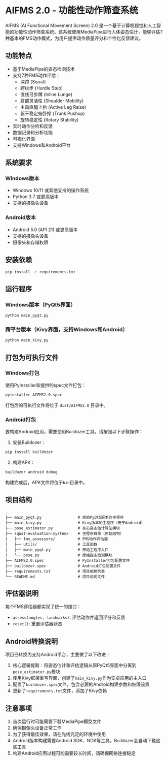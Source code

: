 # AIFMS 2.0 - 功能性动作筛查系统

AIFMS (AI Functional Movement Screen) 2.0 是一个基于计算机视觉和人工智能的功能性动作筛查系统。该系统使用MediaPipe进行人体姿态估计，能够评估7种基本的FMS动作模式，为用户提供动作质量评分和个性化反馈建议。

## 功能特点

- 基于MediaPipe的姿态检测技术
- 支持7种FMS动作评估：
  - 深蹲 (Squat)
  - 跨栏步 (Hurdle Step)
  - 直线弓步蹲 (Inline Lunge)
  - 肩部灵活性 (Shoulder Mobility)
  - 主动直腿上抬 (Active Leg Raise)
  - 躯干稳定俯卧撑 (Trunk Pushup)
  - 旋转稳定性 (Rotary Stability)
- 实时动作分析和反馈
- 数据记录和分析功能
- 可视化界面
- 支持Windows和Android平台

## 系统要求

### Windows版本
- Windows 10/11 或其他支持的操作系统
- Python 3.7 或更高版本
- 支持的摄像头设备

### Android版本
- Android 5.0 (API 21) 或更高版本
- 支持的摄像头设备
- 摄像头和存储权限

## 安装依赖

```bash
pip install -r requirements.txt
```

## 运行程序

### Windows版本（PyQt5界面）

```bash
python main_pyqt.py
```

### 跨平台版本（Kivy界面，支持Windows和Android）

```bash
python main_kivy.py
```

## 打包为可执行文件

### Windows打包

使用PyInstaller和提供的spec文件打包：

```bash
pyinstaller AIFMS2.0.spec
```

打包后的可执行文件将位于 `dist/AIFMS2.0` 目录中。

### Android打包

要构建Android应用，需要使用Buildozer工具。请按照以下步骤操作：

1. 安装Buildozer：

```bash
pip install buildozer
```

2. 构建APK：

```bash
buildozer android debug
```

构建完成后，APK文件将位于`bin`目录中。

## 项目结构

```
.
├── main_pyqt.py                # 原始PyQt5版本的主程序
├── main_kivy.py                # Kivy版本的主程序（用于Android）
├── pose_estimator.py           # 核心姿态估计算法模块
├── squat-evaluation-system/    # 主程序目录（原始结构）
│   ├── fms_assessors/          # FMS动作评估器
│   ├── utils/                  # 工具函数
│   ├── main_pyqt.py            # 原始主程序入口
│   └── pose.py                 # 原始姿态检测模块
├── AIFMS2.0.spec               # PyInstaller打包配置文件
├── buildozer.spec              # Android打包配置文件
├── requirements.txt            # 项目依赖列表
└── README.md                   # 项目说明文件
```

## 评估器说明

每个FMS评估器都实现了统一的接口：
- `assess(angles, landmarks)`: 评估动作并返回评分和反馈
- `reset()`: 重置评估器状态

## Android转换说明

项目已转换为支持Android平台，主要做了以下改进：

1. 核心逻辑提取：将姿态估计和评估逻辑从原PyQt5界面中分离到`pose_estimator.py`模块
2. 使用Kivy框架重写界面，创建了`main_kivy.py`作为安卓应用的主入口
3. 配置了`buildozer.spec`文件，包含必要的Android构建参数和权限设置
4. 更新了`requirements.txt`文件，添加了Kivy依赖

## 注意事项

1. 首次运行时可能需要下载MediaPipe模型文件
2. 确保摄像头设备正常工作
3. 为了获得最佳效果，请在光线充足的环境中使用
4. Android版本构建需要Android SDK、NDK等工具，Buildozer会自动下载这些工具
5. 构建Android应用过程可能需要较长时间，请确保网络连接稳定